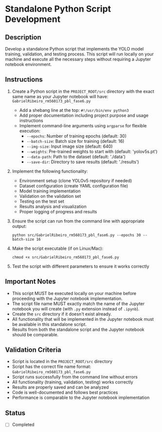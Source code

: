 # Standalone Python Script Development

## Description

Develop a standalone Python script that implements the YOLO model training, validation, and testing process. This script will run locally on your machine and execute all the necessary steps without requiring a Jupyter notebook environment.

## Instructions

1. Create a Python script in the `PROJECT_ROOT/src` directory with the exact same name as your Jupyter notebook will have: `GabrielRibeiro_rm560173_pbl_fase6.py`

   - Add a shebang line at the top: `#!/usr/bin/env python3`
   - Add proper documentation including project purpose and usage instructions
   - Implement command-line arguments using `argparse` for flexible execution:
     - `--epochs`: Number of training epochs (default: 30)
     - `--batch-size`: Batch size for training (default: 16)
     - `--img-size`: Input image size (default: 640)
     - `--weights`: Pre-trained weights to start with (default: 'yolov5s.pt')
     - `--data-path`: Path to the dataset (default: './data')
     - `--save-dir`: Directory to save results (default: './results')

2. Implement the following functionality:
   - Environment setup (clone YOLOv5 repository if needed)
   - Dataset configuration (create YAML configuration file)
   - Model training implementation
   - Validation on the validation set
   - Testing on the test set
   - Results analysis and visualization
   - Proper logging of progress and results

3. Ensure the script can run from the command line with appropriate output:

   ```
   python src/GabrielRibeiro_rm560173_pbl_fase6.py --epochs 30 --batch-size 16
   ```

4. Make the script executable (if on Linux/Mac):

   ```
   chmod +x src/GabrielRibeiro_rm560173_pbl_fase6.py
   ```

5. Test the script with different parameters to ensure it works correctly

## Important Notes

- This script MUST be executed locally on your machine before proceeding with the Jupyter notebook implementation.
- The script file name MUST exactly match the name of the Jupyter notebook you will create (with `.py` extension instead of `.ipynb`).
- Create the `src` directory if it doesn't exist already.
- All functionality that will be implemented in the Jupyter notebook must be available in this standalone script.
- Results from both the standalone script and the Jupyter notebook should be comparable.

## Validation Criteria

- Script is located in the `PROJECT_ROOT/src` directory
- Script has the correct file name format: `GabrielRibeiro_rm560173_pbl_fase6.py`
- Script runs successfully from the command line without errors
- All functionality (training, validation, testing) works correctly
- Results are properly saved and can be analyzed
- Code is well-documented and follows best practices
- Performance is comparable to the Jupyter notebook implementation

## Status

- [ ] Completed
